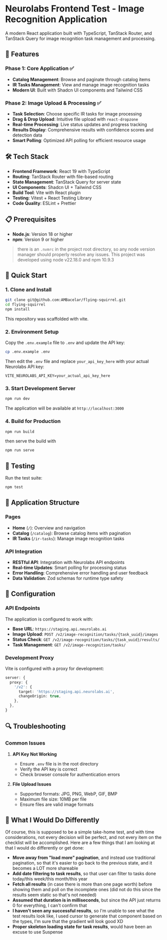 # Neurolabs Frontend Test - Image Recognition Application

A modern React application built with TypeScript, TanStack Router, and TanStack Query for image recognition task management and processing.

## 🚀 Features

### Phase 1: Core Application ✅

- **Catalog Management**: Browse and paginate through catalog items
- **IR Tasks Management**: View and manage image recognition tasks
- **Modern UI**: Built with Shadcn UI components and Tailwind CSS

### Phase 2: Image Upload & Processing ✅

- **Task Selection**: Choose specific IR tasks for image processing
- **Drag & Drop Upload**: Intuitive file upload with `react-dropzone`
- **Real-time Processing**: Live status updates and progress tracking
- **Results Display**: Comprehensive results with confidence scores and detection data
- **Smart Polling**: Optimized API polling for efficient resource usage

## 🛠️ Tech Stack

- **Frontend Framework**: React 19 with TypeScript
- **Routing**: TanStack Router with file-based routing
- **State Management**: TanStack Query for server state
- **UI Components**: Shadcn UI + Tailwind CSS
- **Build Tool**: Vite with React plugin
- **Testing**: Vitest + React Testing Library
- **Code Quality**: ESLint + Prettier

## 📋 Prerequisites

- **Node.js**: Version 18 or higher
- **npm**: Version 9 or higher

> there is an `.nvmrc` in the project root directory, so any node version manager should properly resolve any issues.
> This project was developed using node v22.18.0 and npm 10.9.3

## 🚀 Quick Start

### 1. Clone and Install

```bash
git clone git@github.com:AMBacelar/flying-squirrel.git
cd flying-squirrel
npm install
```

This repository was scaffolded with vite.

### 2. Environment Setup

Copy the `.env.example` file to `.env` and update the API key:

```bash
cp .env.example .env
```

Then edit the `.env` file and replace `your_api_key_here` with your actual Neurolabs API key:

```env
VITE_NEUROLABS_API_KEY=your_actual_api_key_here
```

### 3. Start Development Server

```bash
npm run dev
```

The application will be available at `http://localhost:3000`

### 4. Build for Production

```bash
npm run build
```

then serve the build with

```bash
npm run serve
```

## 🧪 Testing

Run the test suite:

```bash
npm test
```

## 📱 Application Structure

### Pages

- **Home** (`/`): Overview and navigation
- **Catalog** (`/catalog`): Browse catalog items with pagination
- **IR Tasks** (`/ir-tasks`): Manage image recognition tasks

### API Integration

- **RESTful API**: Integration with Neurolabs API endpoints
- **Real-time Updates**: Smart polling for processing status
- **Error Handling**: Comprehensive error handling and user feedback
- **Data Validation**: Zod schemas for runtime type safety

## 🔧 Configuration

### API Endpoints

The application is configured to work with:

- **Base URL**: `https://staging.api.neurolabs.ai`
- **Image Upload**: `POST /v2/image-recognition/tasks/{task_uuid}/images`
- **Status Check**: `GET /v2/image-recognition/tasks/{task_uuid}/results/`
- **Task Management**: `GET /v2/image-recognition/tasks/`

### Development Proxy

Vite is configured with a proxy for development:

```typescript
server: {
  proxy: {
    '/v2': {
      target: 'https://staging.api.neurolabs.ai',
      changeOrigin: true,
    },
  },
}
```

## 🔍 Troubleshooting

### Common Issues

1. **API Key Not Working**
   - Ensure `.env` file is in the root directory
   - Verify the API key is correct
   - Check browser console for authentication errors

2. **File Upload Issues**
   - Supported formats: JPG, PNG, WebP, GIF, BMP
   - Maximum file size: 10MB per file
   - Ensure files are valid image formats

## 🤔 What I Would Do Differently

Of course, this is supposed to be a simple take-home test, and with time considerations, not every decision will be perfect, and not every item on the checklist will be accomplished. Here are a few things that I am looking at that I would do differently or get done:

- **Move away from "load more" pagination**, and instead use traditional pagination, so that it's easier to go back to the previous state, and it becomes a LOT more shareable
- **Add date filtering to task results**, so that user can filter to tasks done today/this week/this month/this year
- **Fetch all results** (in case there is more than one page worth) before showing them and poll on the incomplete ones (did not do this since the results seem static so that's not needed)
- **Assumed that duration is in milliseconds**, but since the API just returns 0 for everything, I can't confirm that
- **I haven't seen any successful results**, so I'm unable to see what the test results look like, I used cursor to generate that component based on the types, I'm sure that the gradient will look good XD
- **Proper skeleton loading state for task results**, would have been an excuse to use Suspense
